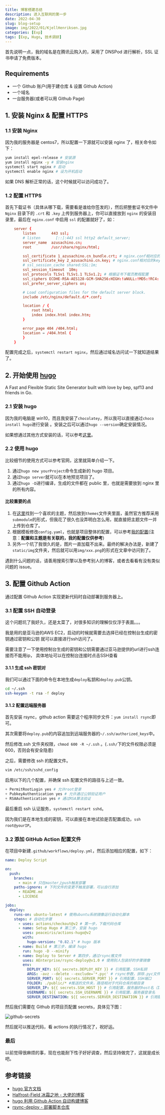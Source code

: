 ```yaml
---
title: 博客搭建总结
description: 进入互联网的第一步
date: 2022-04-30
slug: blog-setup
image: img/2022/01/KjellHenriksen.jpg
categories: [Exp]
tags: [Exp, Hugo, 技术调研]
---
```


首先说明一点，我的域名是在腾讯云购入的，采用了 DNSPod 进行解析，SSL 证书申请了免费版本。

## Requirements

- 一个 Github 账户(用于建仓库 & 设置 Github Action)
- 一个域名
- 一台服务器(或者可以用 Github Page)

## 1. 安装 Nginx & 配置 HTTPS

### 1.1 安装 Nginx

因为我的服务器是 centos7，所以配置一下源就可以安装 nginx 了，相关命令如下：

```bash
yum install epel-release # 安装源
yum install nginx -y # 安装nginx
systemctl start nginx # 启动
systemctl enable nginx # 设为开机启动
```

如果 DNS 解析正常的话，这个时候就可以访问成功了。

### 1.2 配置 HTTPS

首先下载证书（具体从哪下载，需要看是谁给你签发的），然后把整套证书文件中 `Nginx` 目录下的 `.crt` 和 `.key` 上传到服务器上，你可以直接放到 `nginx` 的安装目录里，最后在 `nginx.conf` 中启用 `ssl` 的配置就好了，如：

```conf
    server {
        listen       443 ssl;
        # listen       [::]:443 ssl http2 default_server;
        server_name  azusachino.cn;
        root         /usr/share/nginx/html;

        ssl_certificate 1_azusachino.cn_bundle.crt; # nginx.conf相对应的crt路径
        ssl_certificate_key 2_azusachino.cn.key; # nginx.conf相对应的key路径
        # ssl_session_cache shared:SSL:1m;
        ssl_session_timeout  10m;
        ssl_protocols TLSv1 TLSv1.1 TLSv1.2; # 根据证书下载页教程配置
        ssl_ciphers ECDHE-RSA-AES128-GCM-SHA256:HIGH:!aNULL:!MD5:!RC4:!DHE; # 根据证书下载页教程配置
        ssl_prefer_server_ciphers on;

        # Load configuration files for the default server block.
        include /etc/nginx/default.d/*.conf;

        location / {
            root html;
            index index.html index.htm;
        }

        error_page 404 /404.html;
        location = /404.html {
        }
    }
```

配置完成之后，`systemctl restart nginx`，然后通过域名访问试一下就知道结果了。

## 2. 开始使用 [hugo](https://gohugo.io/)

A Fast and Flexible Static Site Generator built with love by bep, spf13 and friends in Go.

### 2.1 安装 hugo

因为我的电脑是 win10，而且我安装了`chocolatey`，所以我可以直接通过`choco install hugo`进行安装 。安装之后可以通过`hugo --version`确定安装情况。

如果想通过其他方式安装的话，可以参考[这里](https://gohugo.io/getting-started/installing/)。

### 2.2 使用 hugo

比较细节的使用方式可以参考官网，这里就简单介绍一下。

1. 通过`hugo new yourProject`命令生成新的 hugo 项目。
2. 通过`hugo server`就可以在本地预览项目了。
3. 通过`hugo -D`进行编译，生成的文件都在 public 里，也就是需要放到 nginx 里的所有内容。

#### **比较重要的点**

1. 在[这里](https://themes.gohugo.io/)找到一个喜欢的主题，然后放到`themes`文件夹里面，虽然官方推荐采用`submodule`的形式，但我花了很久也没弄明白怎么用，就直接把主题文件一并上传到仓库了。
2. 根据模板修改`config.yaml`，也就是项目整体的配置，可以参考[我的配置](https://github.com/azusachino/idealistic-daydreamer/blob/main/config.yaml)(注意：**配置和主题是有关联的，我的配置仅供参考**)
3. 另外一个坑了我很久的是，图片一直加载不出来。最终的解决办法是，新建了`static/img`文件夹，然后就可以用`img/xxx.png`的形式在文章中访问到了。

遇到什么问题的话，请善用搜索引擎以及参考别人的博客，或者去看看有没有类似问题的 issue。

## 3. 配置 Github Action

通过配置 Github Action 实现更新代码时自动部署到服务器上。

### 3.1 配置 SSH 自动登录

这个问题坑了我好久，还是太菜了，对很多知识的理解仅仅浮于表面。。。

我是用的是亚马逊的AWS EC2，启动的时候就需要去选择已经在控制台生成的密钥通过密钥和公钥
就可以直接进行ssh访问了。

需要注意了一下使用控制台生成的密钥和公钥需要通过亚马逊提供的url进行ssh连接而不能用ip，
具体地址可以在控制台连接时点击SSH查看

#### 3.1.1 生成 ssh 密钥对

我们可以通过下面的命令在本地生成`deploy`私钥和`deploy.pub`公钥。

```sh
cd ~/.ssh
ssh-keygen -t rsa -f deploy
```

#### 3.1.2 配置远端服务器

首先安装 rsync，github action 需要这个程序同步文件：`yum install rsync`即可。

其次需要将`deploy.pub`的内容追加到远端服务器的`~/.ssh/authorized_keys`中。

然后修改.ssh 文件夹权限，`chmod 600 -R ~/.ssh` 。(`.ssh/`下的文件权限必须是 600，否则会有安全隐患)

之后，需要修改 ssh 的配置文件。

```sh
vim /etc/ssh/sshd_config
```

启用以下的几个配置，并确保 ssh 配置文件的路径与上述一致。

```s
+ PermitRootLogin yes # 允许root登录
+ PubkeyAuthentication yes # 允许通过公钥验证用户
+ RSAAuthentication yes # 通过RSA算法验证
```

最后重启 ssh 认证服务，`systemctl restart sshd`。

因为我们是在本地生成的密钥，可以直接在本地试验是否配置成功，`ssh root@yourIP`。

### 3.2 添加 GitHub Action 配置文件

在项目中新建`.github/workflows/deploy.yml`，然后添加相应的配置，如下：

```yml
name: Deploy Script

on:
  push:
    branches:
      - main # 只在master上push触发部署
    paths-ignore: # 下列文件的变更不触发部署，可以自行添加
      - README.md
      - LICENSE

jobs:
  deploy:
    runs-on: ubuntu-latest # 使用ubuntu系统镜像运行自动化脚本
    steps: # 自动化步骤
      - uses: actions/checkout@v2 # 第一步，下载代码仓库
      - name: Setup Hugo # 第二步，安装 hugo
        uses: peaceiris/actions-hugo@v2
        with:
          hugo-version: "0.82.1" # hugo 版本
      - name: Build # 第三步，编译 hugo
        run: hugo -D --minify
      - name: Deploy to Server # 第四步，通过rsync推文件
        uses: AEnterprise/rsync-deploy@v1.0 # 使用别人包装好的步骤镜像
        env:
          DEPLOY_KEY: ${{ secrets.DEPLOY_KEY }} # 引用配置，SSH私钥
          ARGS: -avz --delete --exclude='*.pyc' # rsync参数，排除.pyc文件
          SERVER_PORT: ${{ secrets.SERVER_PORT }} # 引用配置，SSH端口
          FOLDER: ./public/* #推送的文件夹，路径相对于代码仓库的根目录
          SERVER_IP: ${{ secrets.SSH_HOST }} # 引用配置，服务器的host名（IP或者域名domain.com）
          USERNAME: ${{ secrets.SSH_USERNAME }} # 引用配置，服务器登录名
          SERVER_DESTINATION: ${{ secrets.SERVER_DESTINATION }} # 引用配置，部署到目标文件夹，如 /usr/share/nginx/html
```

然后我们需要在 Github 的项目页配置 secrets，具体见下图：

![github-secrets](img/2021/04/github-secrets.png)

然后就可以推送代码，看 actions 的执行情况了，祝好运。

### 最后

以前觉得很麻烦的事，现在也能耐下性子好好调查，然后坚持做完了，这就是成长吧。

## 参考链接

- [hugo 官方文档](https://gohugo.io/documentation/)
- [Halfrost-Field 冰霜之地 - 大佬的博客](https://github.com/halfrost/Halfrost-Field)
- [hugo 利用 Github Action 自动构建博客](https://bore.vip/archives/hugo-github-action/)
- [rsync-deploy - 部署脚本仓库](https://github.com/AEnterprise/rsync-deploy)
